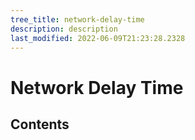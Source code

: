 ```yaml
---
tree_title: network-delay-time
description: description
last_modified: 2022-06-09T21:23:28.2328
---
```


# Network Delay Time

## Contents
